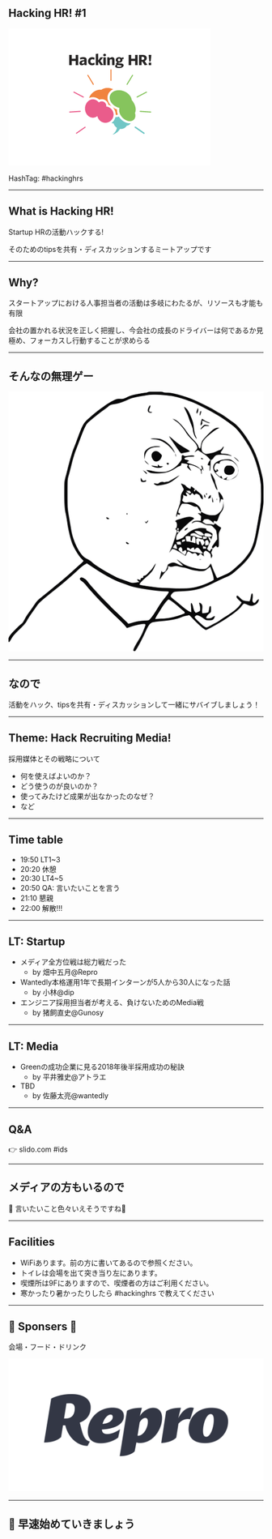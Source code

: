 ## Hacking HR! #1

![](/hacking-hr/1/hacking-hr-banner.png)

HashTag: #hackinghrs

---

## What is Hacking HR!

Startup HRの活動ハックする!

そのためのtipsを共有・ディスカッションするミートアップです

---

## Why?

スタートアップにおける人事担当者の活動は多岐にわたるが、リソースも才能も有限

会社の置かれる状況を正しく把握し、今会社の成長のドライバーは何であるか見極め、フォーカスし行動することが求めらる

---

## そんなの無理ゲー

![](/hacking-hr/1/oh.png)

---

## なので

活動をハック、tipsを共有・ディスカッションして一緒にサバイブしましょう！

---

## Theme: Hack Recruiting Media!

採用媒体とその戦略について

- 何を使えばよいのか？
- どう使うのが良いのか？
- 使ってみたけど成果が出なかったのなぜ？
- など

---

## Time table

- 19:50 LT1~3
- 20:20 休憩
- 20:30 LT4~5
- 20:50 QA: 言いたいことを言う
- 21:10 懇親
- 22:00 解散!!!

---

## LT: Startup

- メディア全方位戦は総力戦だった
  - by 畑中五月@Repro
- Wantedly本格運用1年で長期インターンが5人から30人になった話
  - by 小林@dip
- エンジニア採用担当者が考える、負けないためのMedia戦
  - by 猪飼直史@Gunosy

---

## LT: Media

- Greenの成功企業に見る2018年後半採用成功の秘訣
  - by 平井雅史@アトラエ
- TBD
  - by 佐藤太亮@wantedly

---

## Q&A

👉 slido.com #ids

---

## メディアの方もいるので

👻 言いたいこと色々いえそうですね👻

---

## Facilities

- WiFiあります。前の方に書いてあるので参照ください。
- トイレは会場を出て突き当り左にあります。
- 喫煙所は9Fにありますので、喫煙者の方はご利用ください。
- 寒かったり暑かったりしたら #hackinghrs で教えてください

---

## 🎉 Sponsers 👏

会場・フード・ドリンク

![](/assets/images/sponsers/repro-logo-colored.png)

---

## 📢 早速始めていきましょう

